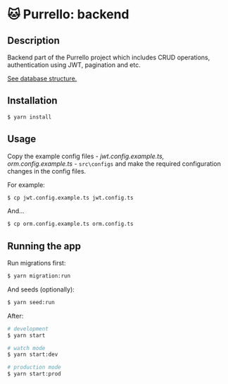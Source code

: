 # 🐱 Purrello: backend

## Description

Backend part of the Purrello project which includes CRUD operations, authentication using JWT, pagination and etc.

[See database structure.](https://dbdiagram.io/d/61793363fa17df5ea6715ca6)

## Installation

```bash
$ yarn install
```

## Usage

Copy the example config files - _jwt.config.example.ts, orm.config.example.ts_ - `src\configs` and make the required configuration changes in the config files.

For example:

```bash
$ cp jwt.config.example.ts jwt.config.ts
```

And...

```bash
$ cp orm.config.example.ts orm.config.ts
```

## Running the app

Run migrations first:

```bash
$ yarn migration:run
```

And seeds (optionally):

```bash
$ yarn seed:run
```

After:

```bash
# development
$ yarn start

# watch mode
$ yarn start:dev

# production mode
$ yarn start:prod
```
